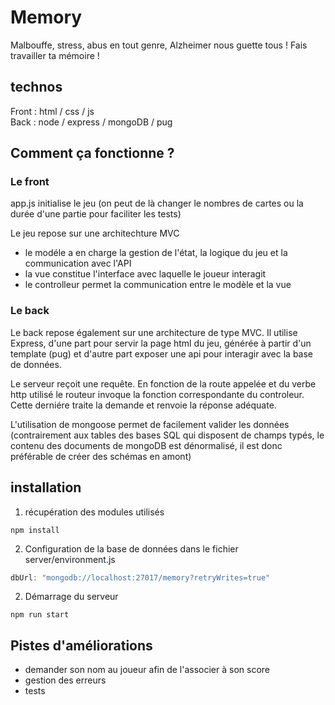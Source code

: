 # Memory

Malbouffe, stress, abus en tout genre, Alzheimer nous guette tous ! Fais travailler ta mémoire !

## technos 

Front : html / css / js  
Back : node / express / mongoDB / pug  

## Comment ça fonctionne ?

### Le front

app.js initialise le jeu (on peut de là changer le nombres de cartes ou la durée d'une partie pour faciliter les tests)

Le jeu repose sur une architechture MVC
  - le modéle a en charge la gestion de l'état, la logique du jeu et la communication avec l'API
  - la vue constitue l'interface avec laquelle le joueur interagit
  - le controlleur permet la communication entre le modèle et la vue

### Le back

Le back repose également sur une architecture de type MVC. Il utilise Express, d'une part pour servir la page html du jeu, générée à partir d'un template (pug) et d'autre part exposer une api pour interagir avec la base de données.

Le serveur reçoit une requête. En fonction de la route appelée et du verbe http utilisé le routeur invoque la fonction correspondante du controleur. Cette derniére traite la demande et renvoie la réponse adéquate.

L'utilisation de mongoose permet de facilement valider les données (contrairement aux tables des bases SQL qui disposent de champs typés, le contenu des documents de mongoDB est dénormalisé, il est donc préférable de créer des schémas en amont)

## installation

1. récupération des modules utilisés 
```
npm install
```
2. Configuration de la base de données dans le fichier server/environment.js
```javascript
dbUrl: "mongodb://localhost:27017/memory?retryWrites=true"
```
2. Démarrage du serveur 
```
npm run start
```

## Pistes d'améliorations

- demander son nom au joueur afin de l'associer à son score
- gestion des erreurs
- tests
